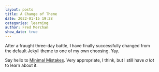 ```yaml
---
layout: posts
title: A Change of Theme
date: 2022-01-15 19:28
categories: learning
author: Fred Merchan
show_date: true
---
```


After a fraught three-day battle, I have finally successfully changed from the default Jekyll theme to one of my own choosing. Yay.

Say hello to [Minimal Mistakes](https://github.com/mmistakes/minimal-mistakes). Very appropriate, I think, but I still have _a lot_ to learn about it.
